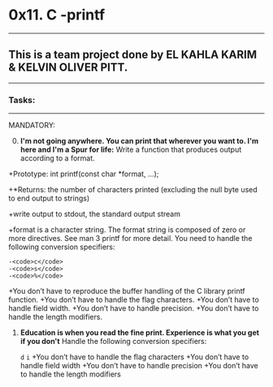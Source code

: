 # 0x11. C -printf
---
## This is a team project done by EL KAHLA KARIM & KELVIN OLIVER PITT.
---
### Tasks:
---
MANDATORY:

 0. **I'm not going anywhere. You can print that wherever you want to. I'm here and I'm a Spur for life:**
Write a function that produces output according to a format.

+Prototype: int printf(const char *format, ...);

+*Returns: the number of characters printed (excluding the null byte used to end output to strings)

+write output to stdout, the standard output stream

+format is a character string. The format string is composed of zero or more directives. See man 3 printf for more detail. You need to handle the following conversion specifiers:

	-<code>c</code>
	-<code>s</code>
	-<code>%</code>

+You don’t have to reproduce the buffer handling of the C library printf function.
+You don’t have to handle the flag characters.
+You don’t have to handle field width.
+You don’t have to handle precision.
+You don’t have to handle the length modifiers.

1. **Education is when you read the fine print. Experience is what you get if you don't**
Handle the following conversion specifiers:

	<code>d</code>
	<code>i</code>
+You don’t have to handle the flag characters
+You don’t have to handle field width
+You don’t have to handle precision
+You don’t have to handle the length modifiers
